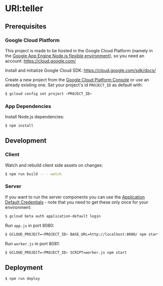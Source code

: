 # URI:teller


## Prerequisites

### Google Cloud Platform

This project is made to be hosted in the Google Cloud Platform (namely in the
[Google App Engine Node.js flexible
environment](https://cloud.google.com/appengine/docs/flexible/nodejs/)), so you
need an account: https://cloud.google.com/

Install and initialize Google Cloud SDK: https://cloud.google.com/sdk/docs/

Create a new project from the [Google Cloud Platform
Console](https://console.cloud.google.com/) or use an already existing one. Set
your project's id `PROJECT_ID` as default with:

```sh
$ gcloud config set project <PROJECT_ID>
```

### App Dependencies

Install Node.js dependencies:

```sh
$ npm install
```


## Development

### Client

Watch and rebuild client side assets on changes:

```sh
$ npm run build -- --watch
```

### Server

If you want to run the server components you can use the [Application Default
Credentials](https://cloud.google.com/docs/authentication#getting_credentials_for_server-centric_flow) -
note that you need to get these only once for your environment:

```sh
$ gcloud beta auth application-default login
```

Run `app.js` in port 8080:

```sh
$ GCLOUD_PROJECT=<PROJECT_ID> BASE_URL=http://localhost:8080/ npm start
```

Run `worker.js` in port 8081:

```sh
$ GCLOUD_PROJECT=<PROJECT_ID> SCRIPT=worker.js npm start
```


## Deployment

```sh
$ npm run deploy
```
